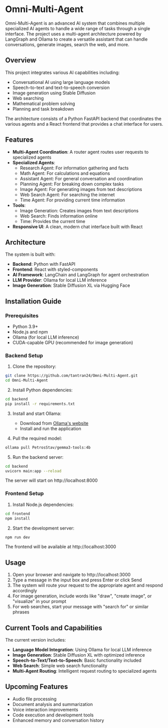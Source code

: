 # Omni-Multi-Agent

Omni-Multi-Agent is an advanced AI system that combines multiple specialized AI agents to handle a wide range of tasks through a single interface. The project uses a multi-agent architecture powered by LangGraph and Ollama to create a versatile assistant that can handle conversations, generate images, search the web, and more.

## Overview

This project integrates various AI capabilities including:

- Conversational AI using large language models
- Speech-to-text and text-to-speech conversion
- Image generation using Stable Diffusion
- Web searching
- Mathematical problem solving
- Planning and task breakdown

The architecture consists of a Python FastAPI backend that coordinates the various agents and a React frontend that provides a chat interface for users.

## Features

- **Multi-Agent Coordination**: A router agent routes user requests to specialized agents
- **Specialized Agents**:
  - Research Agent: For information gathering and facts
  - Math Agent: For calculations and equations
  - Assistant Agent: For general conversation and coordination
  - Planning Agent: For breaking down complex tasks
  - Image Agent: For generating images from text descriptions
  - Web Search Agent: For searching the internet
  - Time Agent: For providing current time information
- **Tools**:
  - Image Generation: Creates images from text descriptions
  - Web Search: Finds information online
  - Time: Provides the current time
- **Responsive UI**: A clean, modern chat interface built with React

## Architecture

The system is built with:

- **Backend**: Python with FastAPI
- **Frontend**: React with styled-components
- **AI Framework**: LangChain and LangGraph for agent orchestration
- **LLM Provider**: Ollama for local LLM inference
- **Image Generation**: Stable Diffusion XL via Hugging Face

## Installation Guide

### Prerequisites

- Python 3.9+
- Node.js and npm
- Ollama (for local LLM inference)
- CUDA-capable GPU (recommended for image generation)

### Backend Setup

1. Clone the repository:

```bash
git clone https://github.com/tantran24/Omni-Multi-Agent.git
cd Omni-Multi-Agent
```

2. Install Python dependencies:

```bash
cd backend
pip install -r requirements.txt
```

3. Install and start Ollama:

   - Download from [Ollama's website](https://ollama.ai)
   - Install and run the application

4. Pull the required model:

```bash
ollama pull PetrosStav/gemma3-tools:4b
```

5. Run the backend server:

```bash
cd backend
uvicorn main:app --reload
```

The server will start on http://localhost:8000

### Frontend Setup

1. Install Node.js dependencies:

```bash
cd frontend
npm install
```

2. Start the development server:

```bash
npm run dev
```

The frontend will be available at http://localhost:3000

## Usage

1. Open your browser and navigate to http://localhost:3000
2. Type a message in the input box and press Enter or click Send
3. The system will route your request to the appropriate agent and respond accordingly
4. For image generation, include words like "draw", "create image", or "visualize" in your prompt
5. For web searches, start your message with "search for" or similar phrases

## Current Tools and Capabilities

The current version includes:

- **Language Model Integration**: Using Ollama for local LLM inference
- **Image Generation**: Stable Diffusion XL with optimized inference
- **Speech-to-Text/Text-to-Speech**: Basic functionality included
- **Web Search**: Simple web search functionality
- **Multi-Agent Routing**: Intelligent request routing to specialized agents

## Upcoming Features

- Audio file processing
- Document analysis and summarization
- Voice interaction improvements
- Code execution and development tools
- Enhanced memory and conversation history
